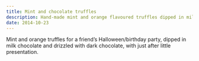 ```yaml
---
title: Mint and chocolate truffles
description: Hand-made mint and orange flavoured truffles dipped in milk chocolate.
date: 2014-10-23
---
```

Mint and orange truffles for a friend’s Halloween/birthday party, dipped in milk chocolate and drizzled with dark chocolate, with just after little presentation.